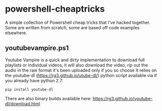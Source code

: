 # powershell-cheaptricks
A simple collection of Powershell cheap tricks that I've hacked together.  Some are written from scratch, some are based off code examples elsewhere.

## youtubevampire.ps1
Youtube Vampire is a quick and dirty implementation to download full playlists or individual videos, it will also download the video, rip out the audio in the raw format it's been uploaded only if you so choose
It relies on the youtube-dl (https://rg3.github.io/utube-dl/) python script available via if you already have python 2.7:

    pip install youtube-dl

There are also binary builds available here: https://rg3.github.io/youtube-dl/download.html
